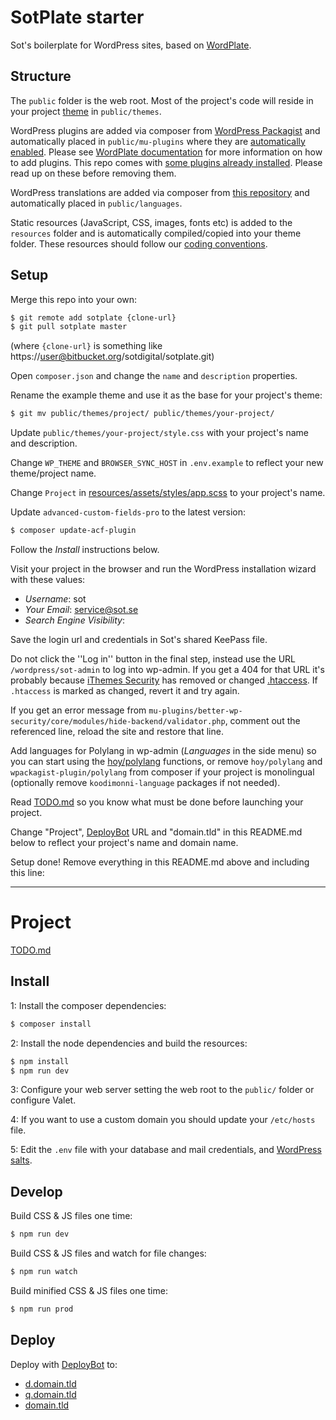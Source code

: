 # SotPlate starter

Sot's boilerplate for WordPress sites, based on [WordPlate](https://github.com/wordplate/wordplate).

## Structure

The `public` folder is the web root. Most of the project's code will reside in your project [theme](https://codex.wordpress.org/Themes) in `public/themes`.

WordPress plugins are added via composer from [WordPress Packagist](https://wpackagist.org/) and automatically placed in `public/mu-plugins` where they are [automatically enabled](https://codex.wordpress.org/Must_Use_Plugins). Please see [WordPlate documentation](https://github.com/wordplate/wordplate#plugins) for more information on how to add plugins. This repo comes with [some plugins already installed](./PLUGINS.md). Please read up on these before removing them.

WordPress translations are added via composer from [this repository](https://wp-languages.github.io/) and automatically placed in `public/languages`.

Static resources (JavaScript, CSS, images, fonts etc) is added to the `resources` folder and is automatically compiled/copied into your theme folder. These resources should follow our [coding conventions](./CONVENTIONS.md).

## Setup

Merge this repo into your own:

```bash
$ git remote add sotplate {clone-url}
$ git pull sotplate master
```

(where `{clone-url}` is something like https://user@bitbucket.org/sotdigital/sotplate.git)

Open `composer.json` and change the `name` and `description` properties.

Rename the example theme and use it as the base for your project's theme:
```bash
$ git mv public/themes/project/ public/themes/your-project/
```

Update `public/themes/your-project/style.css` with your project's name and description.

Change `WP_THEME` and `BROWSER_SYNC_HOST` in `.env.example` to reflect your new theme/project name.

Change `Project` in [resources/assets/styles/app.scss](./resources/assets/styles/app.scss) to your project's name.

Update `advanced-custom-fields-pro` to the latest version:

```bash
$ composer update-acf-plugin
```

Follow the *Install* instructions below.

Visit your project in the browser and run the WordPress installation wizard with these values:

* *Username*: sot
* *Your Email*: service@sot.se
* *Search Engine Visibility*: <unchecked>

Save the login url and credentials in Sot's shared KeePass file.

Do not click the ''Log in'' button in the final step, instead use the URL `/wordpress/sot-admin` to log into wp-admin. If you get a 404 for that URL it's probably because [iThemes Security](./PLUGINS.md) has removed or changed [.htaccess](./public/.htaccess). If `.htaccess` is marked as changed, revert it and try again.

If you get an error message from `mu-plugins/better-wp-security/core/modules/hide-backend/validator.php`, comment out the referenced line, reload the site and restore that line.

Add languages for Polylang in wp-admin (*Languages* in the side menu) so you can start using the [hoy/polylang](https://github.com/hoymultimedia/polylang) functions, or remove `hoy/polylang` and `wpackagist-plugin/polylang` from composer if your project is monolingual (optionally remove `koodimonni-language` packages if not needed).

Read [TODO.md](./TODO.md) so you know what must be done before launching your project.

Change "Project", [DeployBot](https://deploybot.com/) URL and "domain.tld" in this README.md below to reflect your project's name and domain name.

Setup done! Remove everything in this README.md above and including this line:

----


# Project

[TODO.md](./TODO.md)

## Install

1: Install the composer dependencies:

```bash
$ composer install
```

2: Install the node dependencies and build the resources:

```bash
$ npm install
$ npm run dev
```

3: Configure your web server setting the web root to the `public/` folder or configure Valet.

4: If you want to use a custom domain you should update your `/etc/hosts` file.

5: Edit the `.env` file with your database and mail credentials, and [WordPress salts](https://wordplate.github.io/salt/).

## Develop

Build CSS & JS files one time:

```bash
$ npm run dev
```

Build CSS & JS files and watch for file changes:

```bash
$ npm run watch
```

Build minified CSS & JS files one time:

```bash
$ npm run prod
```

## Deploy

Deploy with [DeployBot](https://sot.deploybot.com/NNNNNN-NNNNN-project/) to:

* [d.domain.tld](http://d.domain.tld)
* [q.domain.tld](http://q.domain.tld)
* [domain.tld](http://domain.tld)
